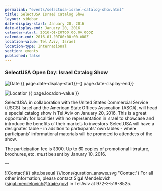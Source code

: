```yaml
---
permalink: "events/selectusa-israel-catalog-show.html"
title: SelectUSA Israel Catalog Show
layout: sidebar
date-display-start: January 20, 2016
date-display-end: January 20, 2016
calendar-start: 2016-01-20T00:00:00.000Z
calendar-end: 2016-01-20T00:00:00.000Z
location-value: Tel Aviv, Israel
location-type: International
section: events
published: false
---
```


### SelectUSA Open Day: Israel Catalog Show

![Date](https://google.github.io/material-design-icons/action/svg/design/ic_event_24px.svg "Date") {{ page.date-display-start}}-{{ page.date-display-end}}

![Location](http://google.github.io/material-design-icons/social/svg/design/ic_location_city_24px.svg "Location") {{ page.location-value }}

SelectUSA, in collaboration with the United States Commercial Service (USCS) Israel and the American State Offices Assocation (ASOA), will head a special catalog show in Tel Aviv on January 20, 2016. This is a great opportunity for localities with no representation in Israel to showcase and introduce the benefits of their markets to investors. SelectUSA will have a designated table - in addition to participants' own tables - where participants' informational materials will be promoted to attendees of the show. 

The participation fee is $300. Up to 60 copies of promotional literature, brochures, etc. *must* be sent by January 10, 2016. 

--

![Contact]({{ site.baseurl }}/icons/question_answer.svg "Contact") For all other information, please contact Sigal Mendelovich (sigal.mendelovich@trade.gov) in Tel Aviv at 972-3-519-8525.
